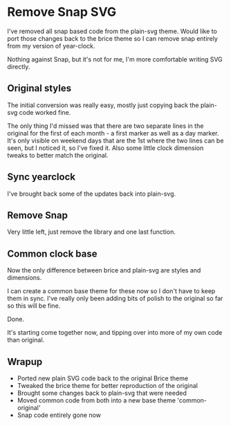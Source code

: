 Remove Snap SVG
===============

I've removed all snap based code from the plain-svg theme.
Would like to port those changes back to the brice theme so I can remove snap entirely from my version of year-clock.

Nothing against Snap, but it's not for me, I'm more comfortable writing SVG directly.




Original styles
---------------
The initial conversion was really easy, mostly just copying back the plain-svg code worked fine.

The only thing I'd missed was that there are two separate lines in the original for the first of each month - a first marker as well as a day marker.
It's only visible on weekend days that are the 1st where the two lines can be seen, but I noticed it, so I've fixed it.
Also some little clock dimension tweaks to better match the original.



Sync yearclock
--------------

I've brought back some of the updates back into plain-svg.

Remove Snap
-----------

Very little left, just remove the library and one last function.



Common clock base
-----------------

Now the only difference between brice and plain-svg are styles and dimensions.

I can create a common base theme for these now so I don't have to keep them in sync.
I've really only been adding bits of polish to the original so far so this will be fine.

Done.

It's starting come together now, and tipping over into more of my own code than original.


Wrapup
------

* Ported new plain SVG code back to the original Brice theme
* Tweaked the brice theme for better reproduction of the original
* Brought some changes back to plain-svg that were needed
* Moved common code from both into a new base theme 'common-original'
* Snap code entirely gone now

